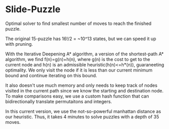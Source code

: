 # Slide-Puzzle

Optimal solver to find smallest number of moves to reach the finished puzzle. 

The original 15-puzzle has 16!/2 = ~10^13 states, but we can speed it up with pruning.

With the Iterative Deepening A* algorithm, a version of the shortest-path A* algorithm, we find f(n)=g(n)+h(n), where g(n) is the cost to get to the current node and h(n) is an admissible heuristic(h(n)<=h*(n)), guaraneeting optimality. We only visit the node if it is less than our current minimum bound and continue iterating on this bound.

It also doesn't use much memory and only needs to keep track of nodes visited in the current path since we know the starting and destination node. To make comparisons easy, we use a custom hash function that can bidirectionally translate permutaitons and integers.

In this current version, we use the not-so-powerful manhattan distance as our heuristic. Thus, it takes 4 minutes to solve puzzles with a depth of 35 moves. 
